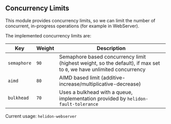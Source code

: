 Concurrency Limits
-----

This module provides concurrency limits, so we can limit the number of concurrent, in-progress operations (for example in WebServer).

The implemented concurrency limits are:

| Key         | Weight | Description                                                                                                          |
|-------------|--------|----------------------------------------------------------------------------------------------------------------------|
| `semaphore` | `90`   | Semaphore based concurrency limit (highest weight, so the default), if max set to `0`, we have unlimited concurrency |
| `aimd`      | `80`   | AIMD based limit (additive-increase/multiplicative-decrease)                                                         |
| `bulkhead`  | `70`   | Uses a bulkhead with a queue, implementation provided by `helidon-fault-tolerance`                                   |

Current usage: `helidon-webserver`